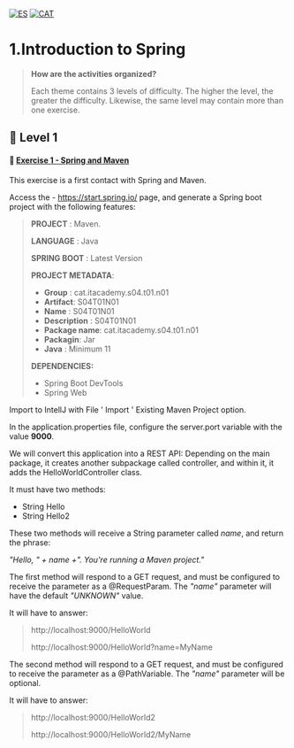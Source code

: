 [![ES](https://img.shields.io/badge/ES-red.svg?logo=googletranslate&logoColor=white)](https://github.com/ariamdev/IT-ACADEMY-SPRINT-4/blob/main/Tasca%20S4.01%20Introducci%C3%B3%20a%20Spring/Lvl%201/README.es.md)
[![CAT](https://img.shields.io/badge/CAT-yellow.svg?logo=googletranslate&logoColor=white)](https://github.com/ariamdev/IT-ACADEMY-SPRINT-4/blob/main/Tasca%20S4.01%20Introducci%C3%B3%20a%20Spring/Lvl%201/README.cat.md)


1.Introduction to Spring
=

>**How are the activities organized?**
>
>Each theme contains 3 levels of difficulty. The higher the level, the greater the difficulty. Likewise, the same level may contain more than one exercise.

🌟 Level 1
-

#### 📍 [Exercise 1 - Spring and Maven](https://github.com/ariamdev/IT-ACADEMY-SPRINT-4/tree/main/Tasca%20S4.01%20Introducci%C3%B3%20a%20Spring/Lvl%201/S04T01N01/src/main/java/cat/itacademy/s04/t01/n01)
This exercise is a first contact with Spring and Maven.

Access the - https://start.spring.io/ page, and generate a Spring boot project with the following features:

>**PROJECT** : Maven.
> 
> **LANGUAGE** : Java
> 
> **SPRING BOOT** : Latest Version
> 
> **PROJECT METADATA**:
> 
>- **Group** : cat.itacademy.s04.t01.n01
>- **Artifact**: S04T01N01
>- **Name** : S04T01N01
>- **Description** : S04T01N01
>- **Package name**: cat.itacademy.s04.t01.n01
>- **Packagin**: Jar
>- **Java** : Minimum 11 
>
>**DEPENDENCIES:** 
> - Spring Boot DevTools
> - Spring Web

Import to IntellJ with File ' Import ' Existing Maven Project option.

In the application.properties file, configure the server.port variable with the value **9000**.

We will convert this application into a REST API:
Depending on the main package, it creates another subpackage called controller, and within it, it adds the HelloWorldController class.

It must have two methods:

- String Hello
- String Hello2

These two methods will receive a String parameter called *name*, and return the phrase:

*"Hello, " + name +". You're running a Maven project."*

The first method will respond to a GET request, and must be configured to receive the parameter as a @RequestParam.
The *"name"* parameter will have the default *"UNKNOWN"* value.

It will have to answer:

>http://localhost:9000/HelloWorld
>
>http://localhost:9000/HelloWorld?name=MyName

The second method will respond to a GET request, and must be configured to receive the parameter as a @PathVariable.
The *"name"* parameter will be optional.

It will have to answer:

>http://localhost:9000/HelloWorld2
>
>http://localhost:9000/HelloWorld2/MyName
